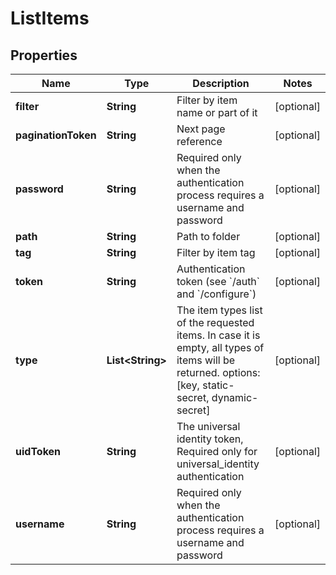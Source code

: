 

# ListItems

## Properties

Name | Type | Description | Notes
------------ | ------------- | ------------- | -------------
**filter** | **String** | Filter by item name or part of it |  [optional]
**paginationToken** | **String** | Next page reference |  [optional]
**password** | **String** | Required only when the authentication process requires a username and password |  [optional]
**path** | **String** | Path to folder |  [optional]
**tag** | **String** | Filter by item tag |  [optional]
**token** | **String** | Authentication token (see &#x60;/auth&#x60; and &#x60;/configure&#x60;) |  [optional]
**type** | **List&lt;String&gt;** | The item types list of the requested items. In case it is empty, all types of items will be returned. options: [key, static-secret, dynamic-secret] |  [optional]
**uidToken** | **String** | The universal identity token, Required only for universal_identity authentication |  [optional]
**username** | **String** | Required only when the authentication process requires a username and password |  [optional]



